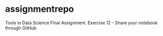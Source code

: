 # assignmentrepo
Tools in Data Science Final Assignment. Exercise 12 - Share your notebook through GitHub
